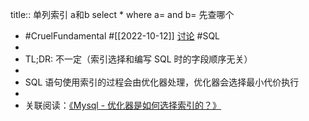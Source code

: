 title:: 单列索引 a和b select *  where a= and b= 先查哪个

- #CruelFundamental #[[2022-10-12]] [讨论](https://github.com/CYZH1307/CruelFundamental/tree/main/homework/202210/12) #SQL
-
- TL;DR: 不一定（索引选择和编写 SQL 时的字段顺序无关）
-
- SQL 语句使用索引的过程会由优化器处理，优化器会选择最小代价执行
-
- 关联阅读：[《Mysql - 优化器是如何选择索引的？》](https://www.cnblogs.com/25-lH/p/10973309.html)